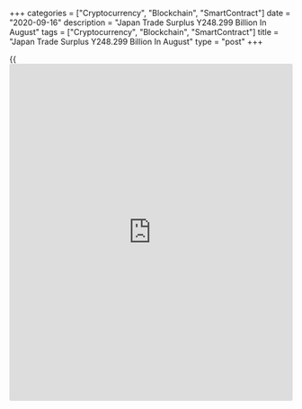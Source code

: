 +++
categories = ["Cryptocurrency", "Blockchain", "SmartContract"]
date = "2020-09-16"
description = "Japan Trade Surplus Y248.299 Billion In August"
tags = ["Cryptocurrency", "Blockchain", "SmartContract"]
title = "Japan Trade Surplus Y248.299 Billion In August"
type = "post"
+++

{{<iframe id="large-banner" src="https://www.bounty.group/#slide=10.0" width="100%" height="600" scrolling="no" style="border: 0px solid rgb(216, 221, 230); border-radius: 3px;">}}

Japan had a merchandise trade surplus of 248.299 billion yen in August,
the Ministry of Finance said on Wednesday.

That was well above expectations for a deficit of 37.5 billion following
the 11.6 billion yen surplus in July.

Exports were down 14.8 percent on year to 5.232 trillion yen, beating
forecasts for a fall of 16.1 percent after sinking 19.2 percent in the
previous month.

Imports tumbled an annual 20.8 percent to 4.984 trillion yen versus
expectations for a fall of 18.0 percent following the 22.3 percent
decline a month earlier.

For comments and feedback [contact](https://www.playgroundfx.com/contact/): editorial@rtt[news](https://www.letsplayfx.com/blog/forex-news-website/).com

[Economic News][1]

 **What parts of the world are seeing the best (and worst) economic
performances lately? Click[here][2] to check out our [Econ Scorecard][2]
and find out! See up-to-the-moment [ranking](https://www.playgroundfx.com/blog/crypto-exchange-ranking/)s for the best and worst
performers in [GDP][3], [unemployment rate][4], [inflation][5] and much
more.**

   1. www.rtt[news](https://www.letsplayfx.com/blog/forex-news-website/).com/Content/EconomicNews.aspx
   2. www.rtt[news](https://www.letsplayfx.com/blog/forex-news-website/).com/economic-scorecard/world-rank/industrial-production/highest-performance.aspx
   3. www.rtt[news](https://www.letsplayfx.com/blog/forex-news-website/).com/economic-scorecard/world-rank/GDP/highest-performance.aspx
   4. www.rtt[news](https://www.letsplayfx.com/blog/forex-news-website/).com/economic-scorecard/world-rank/unemployment-rate/lowest-performance.aspx
   5. www.rtt[news](https://www.letsplayfx.com/blog/forex-news-website/).com/economic-scorecard/world-rank/CPI/highest-performance.aspx
